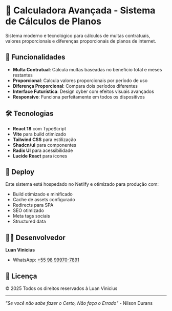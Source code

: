 # 🧮 Calculadora Avançada - Sistema de Cálculos de Planos

Sistema moderno e tecnológico para cálculos de multas contratuais, valores proporcionais e diferenças proporcionais de planos de internet.

## 🚀 Funcionalidades

- **Multa Contratual**: Calcula multas baseadas no benefício total e meses restantes
- **Proporcional**: Calcula valores proporcionais por período de uso
- **Diferença Proporcional**: Compara dois períodos diferentes
- **Interface Futurística**: Design cyber com efeitos visuais avançados
- **Responsivo**: Funciona perfeitamente em todos os dispositivos

## 🛠️ Tecnologias

- **React 18** com TypeScript
- **Vite** para build otimizado
- **Tailwind CSS** para estilização
- **Shadcn/ui** para componentes
- **Radix UI** para acessibilidade
- **Lucide React** para ícones

## 📱 Deploy

Este sistema está hospedado no Netlify e otimizado para produção com:

- Build otimizado e minificado
- Cache de assets configurado
- Redirects para SPA
- SEO otimizado
- Meta tags sociais
- Structured data

## 👨‍💻 Desenvolvedor

**Luan Vinicius**
- WhatsApp: [+55 98 99970-7891](https://api.whatsapp.com/send/?phone=98999707891)

## 📄 Licença

© 2025 Todos os direitos reservados à Luan Vinicius

---

*"Se você não sabe fazer o Certo, Não faça o Errado"* - Nilson Durans